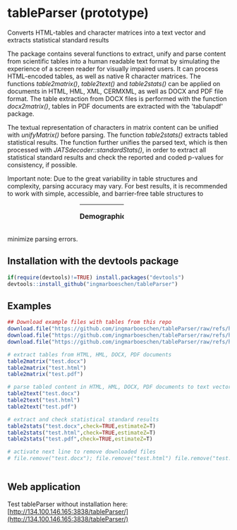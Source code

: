 # tableParser (prototype)
Converts HTML-tables and character matrices into a text vector and extracts statistical standard results

The package contains several functions to extract, unify and parse content from scientific tables into a human readable text format by simulating the experience of a screen reader for visually impaired users. It can process HTML-encoded tables, as well as native R character matrices. The functions *table2matrix()*, *table2text()* and *table2stats()* can be applied on documents in HTML, HML, XML, CERMXML, as well as DOCX and PDF file format. The table extraction from DOCX files is performed with the function *docx2matrix()*, tables in PDF documents are extracted with the 'tabulapdf' package. 

The textual representation of characters in matrix content can be unified with *unifyMatrix()* before parsing. The function *table2stats()* extracts tabled statistical results. The function further unifies the parsed text, which is then processed with *JATSdecoder::standardStats()*, in order to extract all statistical standard results and check the reported and coded p-values for consistency, if possible. 

Important note: Due to the great variability in table structures and complexity, parsing accuracy may vary. For best results, it is recommended to work with simple, accessible, and barrier-free table structures to minimize parsing errors. 
<svg width="100" height="100" xmlns="http://www.w3.org/2000/svg">
<foreignObject width="100" height="100">
    <div xmlns="http://www.w3.org/1999/xhtml">
       <table width="321" cellpadding="2" cellspacing="0">
	<colgroup><col width="104">
	<col width="93">
	<col width="112">
	</colgroup><tbody><tr valign="top">
		<td width="104" height="28" style="border: none; padding: 0cm"><p class="western" align="left">
			<b>Demographics</b></p>
		</td>
		<td width="93" style="border: none; padding: 0cm"><p class="western" align="center">
			<b>Categories</b></p>
		</td>
		<td width="112" style="border: none; padding: 0cm"><p class="western" align="center">
			<b>Frequency (%)</b></p>
		</td>
	</tr>
	<tr valign="top">
		<td width="104" height="13" style="border: none; padding: 0cm"><p class="western" align="left">
			Age</p>
		</td>
		<td width="93" style="border: none; padding: 0cm"><p class="western" align="center">
			20–25</p>
		</td>
		<td width="112" style="border: none; padding: 0cm"><p class="western" align="center">
			78 (39.79)</p>
		</td>
	</tr>
	<tr>
		<td width="104" height="13" valign="bottom" style="border: none; padding: 0cm"><p class="western" align="left">
			<br>

			</p>
		</td>
		<td width="93" valign="top" style="border: none; padding: 0cm"><p class="western" align="center">
			26–31</p>
		</td>
		<td width="112" valign="top" style="border: none; padding: 0cm"><p class="western" align="center">
			65 (33.16)</p>
		</td>
	</tr>
	<tr>
		<td width="104" height="13" valign="bottom" style="border: none; padding: 0cm"><p class="western" align="left">
			<br>

			</p>
		</td>
		<td width="93" valign="top" style="border: none; padding: 0cm"><p class="western" align="center">
			32–37</p>
		</td>
		<td width="112" valign="top" style="border: none; padding: 0cm"><p class="western" align="center">
			32 (16.33)</p>
		</td>
	</tr>
	<tr>
		<td width="104" height="13" valign="bottom" style="border: none; padding: 0cm"><p class="western" align="left">
			<br>

			</p>
		</td>
		<td width="93" valign="top" style="border: none; padding: 0cm"><p class="western" align="center">
			38 and older</p>
		</td>
		<td width="112" valign="top" style="border: none; padding: 0cm"><p class="western" align="center">
			21 (10.72)</p>
		</td>
	</tr>
	<tr valign="top">
		<td width="104" height="13" style="border: none; padding: 0cm"><p class="western" align="left">
			Gender</p>
		</td>
		<td width="93" style="border: none; padding: 0cm"><p class="western" align="center">
			Men</p>
		</td>
		<td width="112" style="border: none; padding: 0cm"><p class="western" align="center">
			97 (49.49)</p>
		</td>
	</tr>
	<tr>
		<td width="104" height="13" valign="bottom" style="border: none; padding: 0cm"><p class="western" align="left">
			<br>

			</p>
		</td>
		<td width="93" valign="top" style="border: none; padding: 0cm"><p class="western" align="center">
			Women</p>
		</td>
		<td width="112" valign="top" style="border: none; padding: 0cm"><p class="western" align="center">
			99 (50.51)</p>
		</td>
	</tr>
</tbody></table>
    </div>
</foreignObject>
</svg>

## Installation with the devtools package
```R
if(require(devtools)!=TRUE) install.packages("devtools")
devtools::install_github("ingmarboeschen/tableParser")
```

## Examples
```R
## Download example files with tables from this repo
download.file("https://github.com/ingmarboeschen/tableParser/raw/refs/heads/main/test.docx","test.docx")
download.file("https://github.com/ingmarboeschen/tableParser/raw/refs/heads/main/test.html","test.html")
download.file("https://github.com/ingmarboeschen/tableParser/raw/refs/heads/main/test.pdf","test.pdf")

# extract tables from HTML, HML, DOCX, PDF documents
table2matrix("test.docx")
table2matrix("test.html")
table2matrix("test.pdf")

# parse tabled content in HTML, HML, DOCX, PDF documents to text vector 
table2text("test.docx")
table2text("test.html")
table2text("test.pdf")

# extract and check statistical standard results
table2stats("test.docx",check=TRUE,estimateZ=T)
table2stats("test.html",check=TRUE,estimateZ=T)
table2stats("test.pdf",check=TRUE,estimateZ=T)

# activate next line to remove downloaded files
# file.remove("test.docx"); file.remove("test.html") file.remove("test.pdf")
 
```

## Web application
Test tableParser without installation here:
[http://134.100.146.165:3838/tableParser/](http://134.100.146.165:3838/tableParser/)

